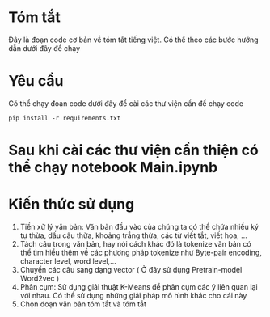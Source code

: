 # Tóm tắt
Đây là đoạn code cơ bản về tóm tắt tiếng việt. Có thể theo các bước hướng dẫn dưới đây để chạy

# Yêu cầu
Có thể chạy đoạn code dưới đây để cài các thư viện cần để chạy code

```
pip install -r requirements.txt
```
# Sau khi cài các thư viện cần thiện có thể chạy notebook Main.ipynb

# Kiến thức sử dụng

1. Tiền xử lý văn bản: Văn bản đầu vào của chúng ta có thể chứa nhiều ký tự thừa, dấu câu thừa, khoảng trắng thừa, các từ viết tắt, viết hoa, ... 
2. Tách câu trong văn bản, hay nói cách khác đó là tokenize văn bản có thể tìm hiểu thêm về các phương pháp tokenize như Byte-pair encoding, character level, word level,...
3. Chuyển các câu sang dạng vector ( Ở đây sử dụng Pretrain-model Word2vec )
4. Phân cụm: Sử dụng giải thuật K-Means để phân cụm các ý liên quan lại với nhau. Có thể sử dụng những giải pháp mô hình khác cho cái này
5. Chọn đoạn văn bản tóm tắt và tóm tắt